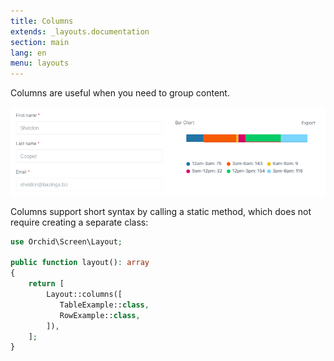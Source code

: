 ```yaml
---
title: Columns
extends: _layouts.documentation
section: main
lang: en
menu: layouts
---
```


Columns are useful when you need to group content.

![Columns](/assets/img/layouts/columns.png)

Columns support short syntax by calling a static method,
which does not require creating a separate class:

```php
use Orchid\Screen\Layout;

public function layout(): array
{
    return [
        Layout::columns([
           TableExample::class,
           RowExample::class,
        ]),
    ];
}
```
